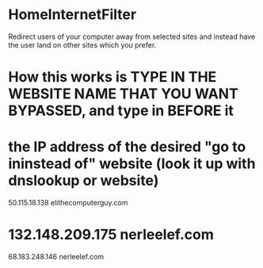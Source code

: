 # HomeInternetFilter
Redirect users of your computer away from selected sites and instead have the user land on other sites which you prefer.




# How this works is TYPE IN THE WEBSITE NAME THAT **YOU WANT BYPASSED**, and type in BEFORE it 
#  the IP address of the desired "go to ininstead of" website (look it up with dnslookup or website)
50.115.18.138 elithecomputerguy.com
# 132.148.209.175 nerleelef.com
68.183.248.146 nerleelef.com

